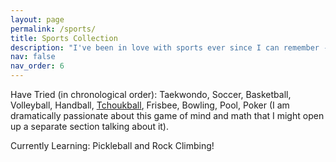```yaml
---
layout: page
permalink: /sports/
title: Sports Collection
description: "I've been in love with sports ever since I can remember - it has taught me resilience and teamwork, showed me the taste of defeat and how to handle winning and losing with grace, and brought me an invaluable group of friends with similar competitive spirits. It has unconsciously become (and will always be) an indispensable part of my life."
nav: false
nav_order: 6
---
```


Have Tried (in chronological order): Taekwondo, Soccer, Basketball, Volleyball, Handball, <a href='https://www.youtube.com/watch?v=dR6_MdIBmDI/'>Tchoukball</a>, Frisbee, Bowling, Pool, Poker (I am dramatically passionate about this game of mind and math that I might open up a separate section talking about it).

Currently Learning: Pickleball and Rock Climbing!
